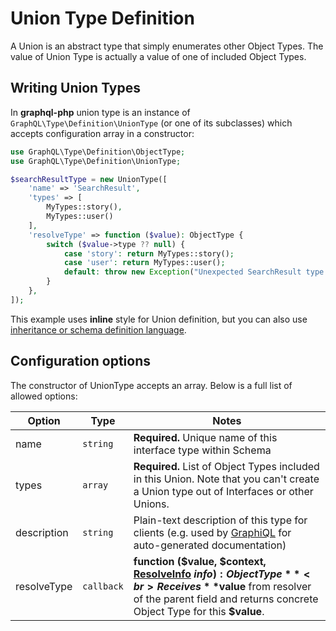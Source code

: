 # Union Type Definition

A Union is an abstract type that simply enumerates other Object Types.
The value of Union Type is actually a value of one of included Object Types.

## Writing Union Types

In **graphql-php** union type is an instance of `GraphQL\Type\Definition\UnionType`
(or one of its subclasses) which accepts configuration array in a constructor:

```php
use GraphQL\Type\Definition\ObjectType;
use GraphQL\Type\Definition\UnionType;

$searchResultType = new UnionType([
    'name' => 'SearchResult',
    'types' => [
        MyTypes::story(),
        MyTypes::user()
    ],
    'resolveType' => function ($value): ObjectType {
        switch ($value->type ?? null) {
            case 'story': return MyTypes::story();
            case 'user': return MyTypes::user();
            default: throw new Exception("Unexpected SearchResult type: {$value->type ?? null}");
        }
    },
]);
```

This example uses **inline** style for Union definition, but you can also use  
[inheritance or schema definition language](index.md#definition-styles).

## Configuration options

The constructor of UnionType accepts an array. Below is a full list of allowed options:

| Option      | Type       | Notes                                                                                                                                                                                                                                    |
| ----------- | ---------- | ---------------------------------------------------------------------------------------------------------------------------------------------------------------------------------------------------------------------------------------- |
| name        | `string`   | **Required.** Unique name of this interface type within Schema                                                                                                                                                                           |
| types       | `array`    | **Required.** List of Object Types included in this Union. Note that you can't create a Union type out of Interfaces or other Unions.                                                                                                    |
| description | `string`   | Plain-text description of this type for clients (e.g. used by [GraphiQL](https://github.com/graphql/graphiql) for auto-generated documentation)                                                                                          |
| resolveType | `callback` | **function ($value, $context, [ResolveInfo](../class-reference.md#graphqltypedefinitionresolveinfo) $info): ObjectType**<br> Receives **$value** from resolver of the parent field and returns concrete Object Type for this **$value**. |
